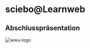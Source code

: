 # <span class="sciebo">sciebo</span>@<span class="learnweb">Learnweb</span>
## Abschlusspräsentation

<img alt="wwu-logo" data-src="images/wwu.svg">
